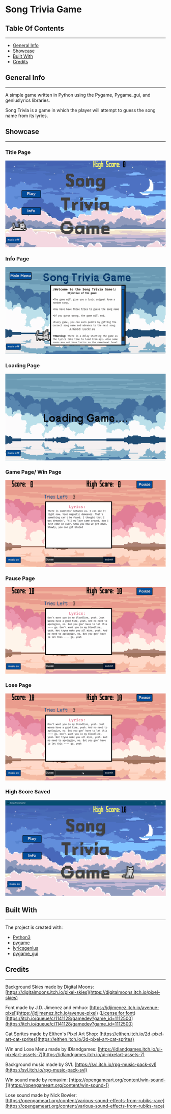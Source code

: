 # Song Trivia Game

## Table Of Contents
-------------
* [General Info](#general-info)
* [Showcase](#showcase)
* [Built With](#built-with)
* [Credits](#credits)


## General Info
-------------
A simple game written in Python using the Pygame, Pygame_gui, and geniuslyrics libraries.

Song Trivia is a game in which the player will attempt to guess the song name from its lyrics.

## Showcase
-------------
### Title Page
![](https://github.com/amarikb/Song-Trivia-Game/blob/main/data/readme/titlepage.gif)

### Info Page
![](https://github.com/amarikb/Song-Trivia-Game/blob/main/data/readme/infopage.gif)

### Loading Page
![](https://github.com/amarikb/Song-Trivia-Game/blob/main/data/readme/loadingpage.gif)

### Game Page/ Win Page
![](https://github.com/amarikb/Song-Trivia-Game/blob/main/data/readme/gamepage.gif)

### Pause Page
![](https://github.com/amarikb/Song-Trivia-Game/blob/main/data/readme/pausepage.gif)

### Lose Page 
![](https://github.com/amarikb/Song-Trivia-Game/blob/main/data/readme/losepage.gif)

### High Score Saved
![](https://github.com/amarikb/Song-Trivia-Game/blob/main/data/readme/highscore.png)

## Built With
-------------
The project is created with:
* [Python3](https://www.python.org) 
* [pygame](https://www.pygame.org/news)
* [lyricsgenius](https://lyricsgenius.readthedocs.io/en/master/)
* [pygame_gui](https://pygame-gui.readthedocs.io/en/latest/)


## Credits
-------------
Background Skies made by Digital Moons:
[https://digitalmoons.itch.io/pixel-skies](https://digitalmoons.itch.io/pixel-skies)

Font made by J.D. Jimenez and emhuo:
[https://jdjimenez.itch.io/avenue-pixel](https://jdjimenez.itch.io/avenue-pixel) ([License for font](https://docs.google.com/document/d/1GswMiU30K4C09jPWKWTYDtdHQ5PcxebwiBGdHvPt4W4/edit))
[https://itch.io/queue/c/1141128/gamedev?game_id=1112500](https://itch.io/queue/c/1141128/gamedev?game_id=1112500)

Cat Sprites made by Elthen's Pixel Art Shop:
[https://elthen.itch.io/2d-pixel-art-cat-sprites](https://elthen.itch.io/2d-pixel-art-cat-sprites)

Win and Lose Menu made by IDlandgames:
[https://idlandgames.itch.io/ui-pixelart-assets-7](https://idlandgames.itch.io/ui-pixelart-assets-7)

Background music made by SVL
[https://svl.itch.io/rpg-music-pack-svl](https://svl.itch.io/rpg-music-pack-svl)

Win sound made by remaxim:
[https://opengameart.org/content/win-sound-1](https://opengameart.org/content/win-sound-1)

Lose sound made by Nick Bowler:
[https://opengameart.org/content/various-sound-effects-from-rubiks-race](https://opengameart.org/content/various-sound-effects-from-rubiks-race)
